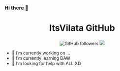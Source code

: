 ### Hi there 👋

<div id="header" align="center">
    <h1 align="center">ItsVilata GitHub</h1>
    <h3></h3>
    <img alt="GitHub followers" src="https://img.shields.io/github/followers/ItsVilalta?color=%23B902F2&label=Folowers&style=plastic">
    <a href="https://git.io/streak-stats"><img src="https://streak-stats.demolab.com?user=ItsVilalta"/></a>
</div>



- 🔭 I’m currently working on ...
- 🌱 I’m currently learning DAW
- 🤔 I’m looking for help with ALL XD

